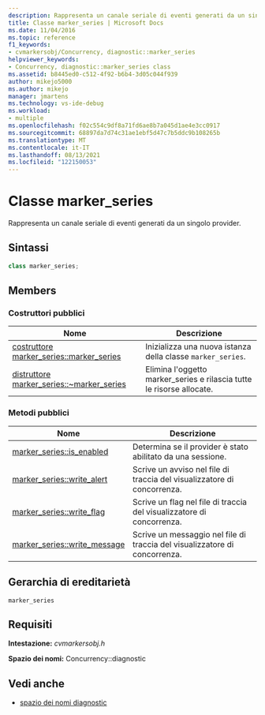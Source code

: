 ```yaml
---
description: Rappresenta un canale seriale di eventi generati da un singolo provider.
title: Classe marker_series | Microsoft Docs
ms.date: 11/04/2016
ms.topic: reference
f1_keywords:
- cvmarkersobj/Concurrency, diagnostic::marker_series
helpviewer_keywords:
- Concurrency, diagnostic::marker_series class
ms.assetid: b8445ed0-c512-4f92-b6b4-3d05c044f939
author: mikejo5000
ms.author: mikejo
manager: jmartens
ms.technology: vs-ide-debug
ms.workload:
- multiple
ms.openlocfilehash: f02c554c9df8a71fd6ae8b7a045d1ae4e3cc0917
ms.sourcegitcommit: 68897da7d74c31ae1ebf5d47c7b5ddc9b108265b
ms.translationtype: MT
ms.contentlocale: it-IT
ms.lasthandoff: 08/13/2021
ms.locfileid: "122150053"
---
```

# <a name="marker_series-class"></a>Classe marker_series
Rappresenta un canale seriale di eventi generati da un singolo provider.

## <a name="syntax"></a>Sintassi

```cpp
class marker_series;
```

## <a name="members"></a>Members

### <a name="public-constructors"></a>Costruttori pubblici

|Nome|Descrizione|
|----------|-----------------|
|[costruttore marker_series::marker_series](../profiling/marker-series-marker-series-constructor.md)|Inizializza una nuova istanza della classe `marker_series`.|
|[distruttore marker_series::~marker_series](../profiling/marker-series-tilde-marker-series-destructor.md)|Elimina l'oggetto marker_series e rilascia tutte le risorse allocate.|

### <a name="public-methods"></a>Metodi pubblici

|Nome|Descrizione|
|----------|-----------------|
|[marker_series::is_enabled](../profiling/marker-series-is-enabled-method.md)|Determina se il provider è stato abilitato da una sessione.|
|[marker_series::write_alert](../profiling/marker-series-write-alert-method.md)|Scrive un avviso nel file di traccia del visualizzatore di concorrenza.|
|[marker_series::write_flag](../profiling/marker-series-write-flag-method.md)|Scrive un flag nel file di traccia del visualizzatore di concorrenza.|
|[marker_series::write_message](../profiling/marker-series-write-message-method.md)|Scrive un messaggio nel file di traccia del visualizzatore di concorrenza.|

## <a name="inheritance-hierarchy"></a>Gerarchia di ereditarietà
 `marker_series`

## <a name="requirements"></a>Requisiti
 **Intestazione:** *cvmarkersobj.h*

 **Spazio dei nomi:** Concurrency::diagnostic

## <a name="see-also"></a>Vedi anche
- [spazio dei nomi diagnostic](../profiling/diagnostic-namespace.md)
